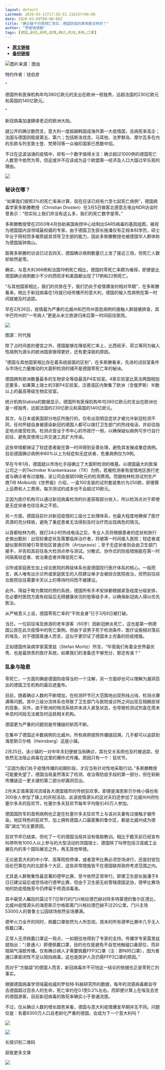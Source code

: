 ```yaml
---
layout: default
Lastmod: 2020-03-11T17:58:51.216337+00:00
date: 2020-03-09T00:00:00Z
title: "确诊破千仍零病亡背后：德国防疫的真相是怎样的？"
author: "界面地球姨"
tags: [德国,新冠,病例,疫情,确诊,检测,多斯,口罩]
---
```


* [**原文链接**](https://mp.weixin.qq.com/s/XbCa14RhPb2lFB37K_ipfQ)
* [**备份链接**](http://archive.today/1T5nn)


![](/images/post/9d0d9e9e7714fd8feb7987f9a5e8d198.jpg)图片来源：图虫

特约作者：钱伯彦

“

  

德国所有医保机构年均380亿欧元的支出在欧洲一枝独秀，远超法国的230亿欧元和英国的140亿欧元。

  

”

新冠病毒加速肆虐老迈的欧洲大陆。

就公开的确诊数而言，意大利一度超越韩国成海外第一大疫情国，且病死率高企；法国与德国则稳居第五、第六；包括斯洛伐克、马耳他、法罗群岛、摩尔瓦多在内的东欧与列支敦士登、梵蒂冈等一众袖珍国家已悉数中招。  

不过在这波汹涌的疫情中，却有一个数字值得关注：确诊超过1000例的德国死亡人数至今依然为零。但这或许不应该成为这个欧盟第一经济及人口大国过早乐观的理由。

![](/images/post/b052e47892630996d1e2e9db9183ceeb.jpg)

  

  

### **秘诀在哪？**  

“如果我们按照3%的死亡率来计算，现在应该已经有六至七起死亡病例”，德国病毒学家多斯滕教授（Christian Drosten）在3月5日做客北德意志电台NDR访谈时曾表示：“但实际上我们并没有这么多，我们的死亡数字是零。”

多斯滕教授曾在2003年4月协助美国疾控中心绘制出SARS病毒的基因组图，被视为德国国内该领域最权威的专家。由于德国卫生部长施潘仅有正规本科学历，硕士毕业于网校而多被质疑其领导卫生部的能力，因此多斯滕教授也被德国华人群体称为德国版钟南山。

距离多斯滕的访谈已过去四天，德国确诊病例数量已上涨了接近三倍，但死亡人数却依然是零。

确实，与意大利366例和法国19例死亡相比，德国的零死亡率颇为难得，即便是比德国确诊病例数少不少的西班牙和美国都出现了17例和22例死亡。

“与其他国家相比，我们的优势在于，我们仍处于疫情爆发的相对早期”，在多斯滕看来，相比于新冠病毒在1月就已经传播开的意大利，德国的输入性病例在第一时间就被及时追踪。

早在2月26日，疫情最为严重的北威州和巴符州首批病例的接触人群就被排查，其中巴符州的“一号病人”更是从米兰旅游归来后第一时间前往医院。

![](/images/post/e846fd2d325f769801dedb49446f6aad.jpg)

图源：时代报

除了占时间差的便宜之外，德国能够在降低死亡率上，比西班牙、荷兰等同为输入性病例为源头的欧洲国家做得更好，还有更深层的原因。

“德国与其他国家相比存在着系统层面的区别”，在多斯滕看来，先进的试验室条件与市场化力量推动的大面积检测的铺开是德国零死亡率的秘诀。

德国拥有欧洲数量最多的生物安全等级最高P4实验室。4家实验室比英法两国相加还要多，如果算上瑞士的3家P4实验室，泛德语区内聚集了欧洲（含俄罗斯）半数以上的最高等级生物实验室。

统计机构Statista的数据显示，德国所有医保机构年均380亿欧元的支出在欧洲也是一枝独秀，远超法国的230亿欧元和英国的140亿欧元。

其次，与日本或美国部分地区所施行的，仅有出现明显症状才被允许新冠检测不同，任何怀疑自身被感染新冠的德国人都可以拨打卫生部门的热线电话，并前往指定地点接受检测。检测点皆设于市中心的市政厅一侧，以确保疑似病例可步行自行前往，避免其使用公共交通工具扩大传染。

这些举措都保证了轻症患者能在第一时间得到妥善处理，避免其发展成重症病例。目前德国确诊病例中80%以上为轻症和无症状者，危重病例仅为9例。

早在今年1月，德国就以市场化手段确立了大面积检测的根基。以德国最大的医保公司之一的Techniker Krankenkasse（TK）为例，若被检测者有疫情地区旅行史或与确诊者有过接触，该公司会报销59欧元的检测费用。而据柏林检测试剂生产商TIB Molbiol向《世界报》介绍，一盒100支装的试剂套装售价为250欧，即便算上运费和人工费用，每次测试的成本也不会超过10欧元。

正因为医疗机构可以通过新冠病毒检测的价差获取部分收入，所以检测点对于即使是无症状者也往往来之不拒。

另一方面，德国目前针对新冠疫情的三级分工处理体系，也最大程度地确保了医疗资源的充分释放，避免了重症患者无法得到及时治疗而出现病危的情况。

以首都柏林为例，拨打24小时热线电话之后，专业人员将根据患者的症状和旅行史做出甄别：出现较重症状及需要临床治疗者，将被第一时间接入医院；轻症者或疑似案例将被引导至街区普通诊所（Artzpraxis）；至于无症状者则会由卫生部门接手，并告知其前往各大检测点参与测试。分散式、协作式的防疫措施能在第一时间隔离轻症者、收治重症者并降低死亡率。

诊所或家庭医生加上综合医院的两级体系也是德国现行医疗体系的核心。一般而言，病人唯有出示诊所或家庭医生的入院建议单才会被综合医院收治，贸然前往综合医院往往需要半天以上的等待时间而不被建议。

此外，得益于略为繁琐的预约系统，德国所有手术安排都根据紧急程度分级安排，在必要时医院方面有权延后无碍健康状况的低等级手术，以确保新冠病人得以优先医治。

从严格意义上说，德国零死亡率的“不败金身”已于3月8日被打破。

当日，一位前往埃及旅游的老年游客（60岁）因新冠肺炎死亡，这也是第一例德国公民在此次疫情中的死亡案例。但由于该男子死于检测条件、医疗设施相对落后的埃及，对于德国普通人而言，这似乎更印证了德国本土完备的防疫措施。

正如德国传染病学家莫里兹（Stefan Moritz）所言，“毕竟我们有着全世界最优秀、也是最昂贵的医疗系统，如果我们的准备还不够充分，那还有谁？”

  

  

### **乱象与隐患**  

零死亡，一方面的确是德国防疫得当的一个注解，另一方面却也可以理解为漏洞百出的德国卫生机构的最后遮羞布。

目前，随着确诊人数的不断增加，在检测环节已大范围地出现热线占线、检测点爆满等问题。其中三级分流体系也导致了卫生部门与医院或诊所之间出现互相踢皮球的现象。另外，由于欧洲的物流系统并未进入紧急状态，也导致检测试剂盒在周末休息时间段无法被及时运抵相关机构。

德国更为严重的问题则是传播链的斩而不断。

在集中了德国近半数病例的北威州，所有病例按照传播链回溯，几乎都可以追踪到海恩斯贝尔格（Heinsberg）这座小镇。

2月25日，该小镇的一对中年夫妇便被当局确诊，其社交关系网也及时被追踪，但依然无法阻止病毒在这里的爆炸式传播。原因只有一个：狂欢节。

“正因为我们处于疫情传播的初期阶段，才应当有针对性地采取行动，”多斯滕教授可能要失望了。德国当局虽然落实了检测、收治等防疫手段的第一部分，但在斩断传播链这一更关键的第二部分却漏洞百出。

2月末正值莱茵河流域各大德国城市的传统狂欢季。即便是海恩斯贝尔格小镇也有300余人参加了镇上的庆祝活动，此波疫情源头的这对夫妇还参加了北威州州府杜塞尔多夫的狂欢节，杜塞尔多夫狂欢节每年平均吸引40万人参加。

德国国防军的首例病例也正是在杜塞尔多夫狂欢节上与该对夫妻有过接触才被传染。地区特色的狂欢节，加上拥有德国人口最密集的鲁尔区，都是北威州成为德国“湖北”的主要原因。

狂欢节早已结束，但吃了一亏的德国当局并没有吸取教训。相比于数天前已经宣布叫停所有1000人以上参与的大型活动的邻国瑞士，德国除了叫停包括汉诺威工业展在内的多个国际展览之外，再无其他举措。

无论是意大利的中小学、高等院校停课，或者意甲比赛必须空场进行，还是封锁包括伦巴第在内的北部多个大区，这些非常措施皆不在德国联邦政府考虑范围之内。

尤其是人群聚集性最显著的德甲比赛，至今依然正常举行。即便卫生部长施潘于8日已建议延后或空场进行德甲比赛，但由于卫生部无权管辖德国足协，德甲比赛场地的防疫措施至今仍停留于喷洒消毒液。

其中最受人瞩目的莫过于7日举行的门兴格拉德巴赫对阵多特蒙德的鲁尔区德比，北威州疫情源头的海恩斯贝尔格距离门兴格拉德巴赫不过20公里。门兴主场53000人的普鲁士公园球场依然全场爆满。

德甲火力全开的同时，佩戴口罩依然为人所忽视。周末的所有德甲比赛中几乎无人佩戴口罩。

正常人无须佩戴口罩这一观点，一如既往地得到了专家的支持。传播学专家莫里兹就指出：“（普通人）即便佩戴口罩，目的也仅是避免不自觉地触碰口鼻部位，而非阻隔气溶胶传播。仅有确诊病人才需要佩戴FFP3口罩（注：即N95口罩），因为普通口罩密闭性不足以阻挡病毒，这也是医护人员仍需FFP3口罩的原因。”

而对于“方脑袋”的德国人而言，新冠病毒并不可怕这一结论的依据也正是零死亡的事实。

根据德国病毒学领域最权威的罗伯特·科赫研究所的数据，每年的流感病毒都会夺去德国超过百余人的生命，死亡率约在0.1至0.2%左右。而即便计算上在埃及去世的德国游客，目前新冠病毒的致死率确实小于普通流感。

不过，仅从确诊人数的增长趋势来看，德国与意大利疫情爆发早期并无不同。问题仅是：有着8300万人口且老龄化严重的德国，会成为下一个意大利吗？

![](/images/post/02e3b41ecb9a8ac0d251a84f04ec23d3.jpg)

![](/images/post/0bb69944cbb9ec0040e197ec43dcf692.jpg)

长按识别二维码  

获取更多文章

![](/images/post/3ef9527fd7edfb43b0c70486c7a956af.jpg)

